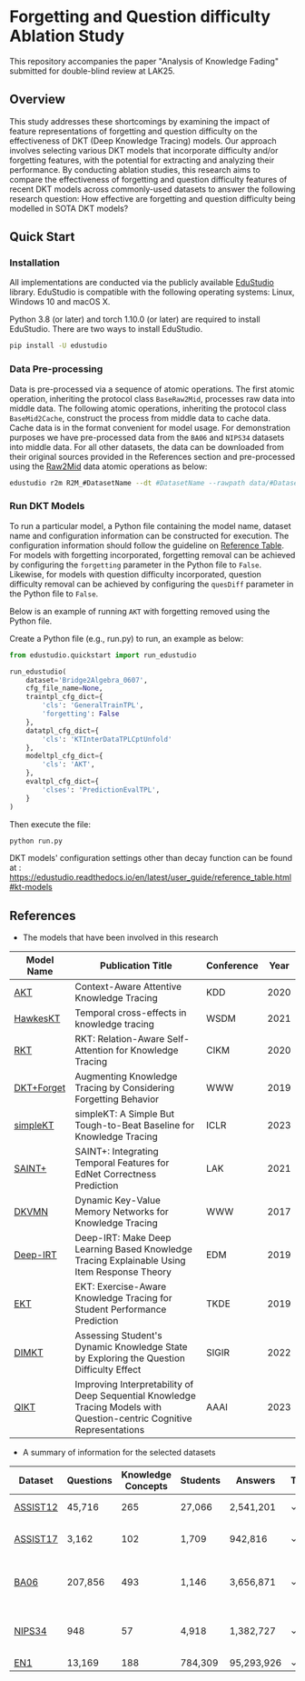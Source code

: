 # Forgetting and Question difficulty Ablation Study
This repository accompanies the paper "Analysis of Knowledge Fading" submitted for double-blind review at LAK25.

## Overview
This study addresses these shortcomings by examining the impact of feature representations of forgetting and question difficulty on the effectiveness of DKT (Deep Knowledge Tracing) models. Our approach involves selecting various DKT models that incorporate difficulty and/or forgetting features, with the potential for extracting and analyzing their performance. By conducting ablation studies, this research aims to compare the effectiveness of forgetting and question difficulty features of recent DKT models across commonly-used datasets to answer the following research question: How effective are forgetting and question difficulty being modelled in SOTA DKT models?
## Quick Start
### Installation
All implementations are conducted via the publicly available [EduStudio](https://edustudio.ai) library. EduStudio is compatible with the following operating systems: Linux, Windows 10 and macOS X. 

Python 3.8 (or later) and torch 1.10.0 (or later) are required to install EduStudio. There are two ways to install EduStudio.

```bash
pip install -U edustudio
```
### Data Pre-processing
Data is pre-processed via a sequence of atomic operations. The first atomic operation, inheriting the protocol class `BaseRaw2Mid`, processes raw data into middle data. The following atomic operations, inheriting the protocol class `BaseMid2Cache`, construct the process from middle data to cache data. Cache data is in the format convenient for model usage. For demonstration purposes we have pre-processed data from the `BA06` and `NIPS34` datasets into middle data. For all other datasets, the data can be downloaded from their original sources provided in the References section and pre-processed using the [Raw2Mid](https://edustudio.readthedocs.io/en/latest/features/atomic_operations.html) data atomic operations as below:

```bash
edustudio r2m R2M_#DatasetName --dt #DatasetName --rawpath data/#DatasetName/rawdata --midpath data/#DatasetName/middata
```

### Run DKT Models
To run a particular model, a Python file containing the model name, dataset name and configuration information can be constructed for execution. The configuration information should follow the guideline on [Reference Table](https://edustudio.readthedocs.io/en/latest/user_guide/reference_table.html). For models with forgetting incorporated, forgetting removal can be achieved by configuring the `forgetting` parameter in the Python file to `False`. Likewise, for models with question difficulty incorporated, question difficulty removal can be achieved by configuring the `quesDiff` parameter in the Python file to `False`.

Below is an example of running `AKT` with forgetting removed using the Python file.

Create a Python file (e.g., run.py) to run, an example as below:

```python
from edustudio.quickstart import run_edustudio

run_edustudio(
    dataset='Bridge2Algebra_0607',
    cfg_file_name=None,
    traintpl_cfg_dict={
        'cls': 'GeneralTrainTPL',
        'forgetting': False
    },
    datatpl_cfg_dict={
        'cls': 'KTInterDataTPLCptUnfold'
    },
    modeltpl_cfg_dict={
        'cls': 'AKT',
    },
    evaltpl_cfg_dict={
        'clses': 'PredictionEvalTPL',
    }
)

```

Then execute the file:

```bash
python run.py
```

DKT models' configuration settings other than decay function can be found at : https://edustudio.readthedocs.io/en/latest/user_guide/reference_table.html#kt-models
## References 
- The models that have been involved in this research

| **Model Name** | **Publication Title** | **Conference** | **Year** |
|----------------|-----------------------|------------------------|----------|
| [AKT](https://dl.acm.org/doi/abs/10.1145/3394486.3403282) | Context-Aware Attentive Knowledge Tracing | KDD | 2020 |
| [HawkesKT](https://dl.acm.org/doi/10.1145/3437963.3441802) | Temporal cross-effects in knowledge tracing | WSDM | 2021 |
| [RKT](https://arxiv.org/pdf/2008.12736) | RKT: Relation-Aware Self-Attention for Knowledge Tracing | CIKM | 2020 |
| [DKT+Forget](https://dl.acm.org/doi/10.1145/3308558.3313565) | Augmenting Knowledge Tracing by Considering Forgetting Behavior | WWW | 2019 |
| [simpleKT](https://arxiv.org/abs/2302.06881) | simpleKT: A Simple But Tough-to-Beat Baseline for Knowledge Tracing | ICLR | 2023 |
| [SAINT+](https://dl.acm.org/doi/10.1145/3448139.3448188) | SAINT+: Integrating Temporal Features for EdNet Correctness Prediction | LAK | 2021 |
| [DKVMN](https://arxiv.org/abs/1611.08108) | Dynamic Key-Value Memory Networks for Knowledge Tracing | WWW | 2017 |
| [Deep-IRT](https://arxiv.org/abs/1904.11738) | Deep-IRT: Make Deep Learning Based Knowledge Tracing Explainable Using Item Response Theory | EDM | 2019 |
| [EKT](https://ieeexplore.ieee.org/document/8744302) | EKT: Exercise-Aware Knowledge Tracing for Student Performance Prediction | TKDE | 2019 |
| [DIMKT](https://dl.acm.org/doi/abs/10.1145/3477495.3531939) | Assessing Student's Dynamic Knowledge State by Exploring the Question Difficulty Effect | SIGIR | 2022 |
| [QIKT](https://arxiv.org/abs/2302.06885) | Improving Interpretability of Deep Sequential Knowledge Tracing Models with Question-centric Cognitive Representations | AAAI | 2023 |

- A summary of information for the selected datasets

| **Dataset** | **Questions** | **Knowledge Concepts** | **Students** | **Answers** | **Timestamp** | **Purpose** | **Questions Bundling** |
|-------------|---------------|------------------------|--------------|-------------|---------------|-------------|------------------------|
| [ASSIST12](https://sites.google.com/site/assistmentsdata/datasets/2012-13-school-data-with-affect) | 45,716 | 265 | 27,066 | 2,541,201 | ✓ | Educational research | ✓ |
| [ASSIST17](https://sites.google.com/view/assistmentsdatamining/dataset?authuser=0) | 3,162 | 102 | 1,709 | 942,816 | ✓ | Educational longitudinal prediction | ✓ |
| [BA06](https://pslcdatashop.web.cmu.edu/KDDCup/) | 207,856 | 493 | 1,146 | 3,656,871 | ✓ | Mathematics-focused educational prediction |  |
| [NIPS34](https://eedi.com/projects/neurips-education-challenge) | 948 | 57 | 4,918 | 1,382,727 | ✓ | Educational research on diagnostic questions |  |
| [EN1](https://github.com/riiid/ednet) | 13,169 | 188 | 784,309 | 95,293,926 | ✓ | AI tutoring | ✓ |
